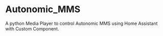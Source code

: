 # Autonomic_MMS
A python Media Player to control Autonomic MMS using Home Assistant with Custom Component.
